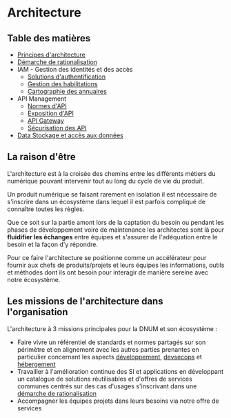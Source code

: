 # Architecture

## Table des matières
- [Principes d'architecture](principes.md)
- [Démarche de rationalisation](demarche.md)
- IAM - Gestion des identités et des accès
    - [Solutions d'authentification](iam-authentification.md)
    - [Gestion des habilitations](iam-habilitations.md)
    - [Cartographie des annuaires](iam-annuaires.md)
- API Management
    - [Normes d'API](api-normes.md)
    - [Exposition d'API](api-exposition.md)
    - [API Gateway](api-gateway.md)
    - [Sécurisation des API](api-securite.md)
- [Data Stockage et accès aux données](data-stockage.md)

## La raison d'être
L'architecture est à la croisée des chemins entre les différents métiers du numérique pouvant intervenir tout au long du cycle de vie du produit.

Un produit numérique se faisant rarement en isolation il est nécessaire de s'inscrire dans un écosystème dans lequel il est parfois compliqué de connaître toutes les règles.

Que ce soit sur la partie amont lors de la captation du besoin ou pendant les phases de développement voire de maintenance les architectes sont là pour **fluidifier les échanges** entre équipes et s'assurer de l'adéquation entre le besoin et la façon d'y répondre.

Pour ce faire l'architecture se positionne comme un accélérateur pour fournir aux chefs de produits/projets et leurs équipes les informations, outils et méthodes dont ils ont besoin pour interagir de manière sereine avec notre écosystème.

## Les missions de l'architecture dans l'organisation
L'architecture à 3 missions principales pour la DNUM et son écosystème : 
* Faire vivre un référentiel de standards et normes partagés sur son périmètre et en alignement avec les autres parties prenantes en particulier concernant les aspects [développement](../Developpement/README.md), [devsecops](../DevSecOps/README.md) et [hébergement](../Hebergement/README.md)
* Travailler à l'amélioration continue des SI et applications en développant un catalogue de solutions réutilisables et d'offres de services communes centrés sur des cas d'usages s'inscrivant dans une [démarche de rationalisation](./demarche.md)
* Accompagner les équipes projets dans leurs besoins via notre offre de services